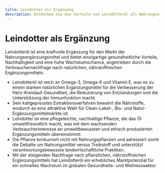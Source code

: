 ```yaml
---
title: Leindotter als Ergänzung
description: Entdecken Sie die Vorteile von Leindotteröl als Nahrungsergänzungsmittel mit wachsender Marktnachfrage.
---
```

# Leindotter als Ergänzung

Leindotteröl ist eine kraftvolle Ergänzung für den Markt der Nahrungsergänzungsmittel und bietet einzigartige gesundheitliche Vorteile, Nachhaltigkeit und eine hohe Wachstumschance, angetrieben durch die Verbrauchernachfrage nach natürlichen, nährstoffreichen Ergänzungsmitteln.

- Leindotteröl ist reich an Omega-3, Omega-6 und Vitamin E, was es zu einem starken natürlichen Ergänzungsmittel für die Verbesserung der Herz-Kreislauf-Gesundheit, die Reduzierung von Entzündungen und die Unterstützung der Immunfunktion macht.
- Sein kaltgepresstes Extraktionsverfahren bewahrt die Nährstoffe, wodurch es eine attraktive Wahl für Clean-Label-, Bio- und Natur-Ergänzungsmittelmärkte ist.
- Leindotter ist eine pflegeleichte, nachhaltige Pflanze, die das Öl umweltfreundlich macht, was mit dem wachsenden Verbraucherinteresse an umweltbewussten und ethisch produzierten Ergänzungsmitteln übereinstimmt.
- Die Pflanze konkurriert nicht mit Nahrungspflanzen und adressiert somit die Debatte um Nahrungsmittel versus Treibstoff und unterstützt verantwortungsbewusste landwirtschaftliche Praktiken.
- Mit der steigenden Nachfrage nach pflanzlichen, nährstoffreichen Ergänzungsmitteln hat Leindotteröl ein erhebliches Marktpotenzial für ein schnelles Wachstum im globalen Gesundheits- und Wellnesssektor.